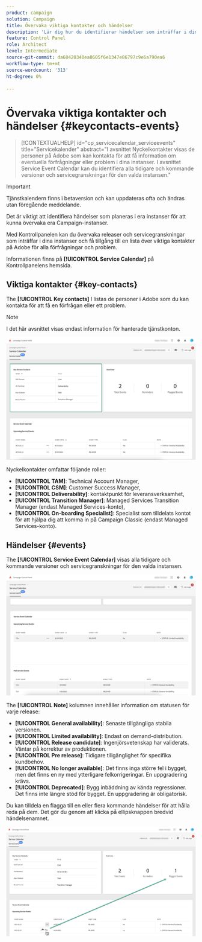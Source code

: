 ```yaml
---
product: campaign
solution: Campaign
title: Övervaka viktiga kontakter och händelser
description: 'Lär dig hur du identifierar händelser som inträffar i dina instanser och viktiga kontakter på Adobe. '
feature: Control Panel
role: Architect
level: Intermediate
source-git-commit: da68420340ea8605f6e1347e86797c9e6a790ea6
workflow-type: tm+mt
source-wordcount: '313'
ht-degree: 0%

---
```


# Övervaka viktiga kontakter och händelser {#keycontacts-events}

>[!CONTEXTUALHELP]
>id="cp_servicecalendar_serviceevents"
>title="Servicekalender"
>abstract="I avsnittet Nyckelkontakter visas de personer på Adobe som kan kontakta för att få information om eventuella förfrågningar eller problem i dina instanser. I avsnittet Service Event Calendar kan du identifiera alla tidigare och kommande versioner och servicegranskningar för den valda instansen."

>[!IMPORTANT]
>
>Tjänstkalendern finns i betaversion och kan uppdateras ofta och ändras utan föregående meddelande.

Det är viktigt att identifiera händelser som planeras i era instanser för att kunna övervaka era Campaign-instanser.

Med Kontrollpanelen kan du övervaka releaser och servicegranskningar som inträffar i dina instanser och få tillgång till en lista över viktiga kontakter på Adobe för alla förfrågningar och problem.

Informationen finns på **[!UICONTROL Service Calendar]** på Kontrollpanelens hemsida.

## Viktiga kontakter {#key-contacts}

The **[!UICONTROL Key contacts]** I listas de personer i Adobe som du kan kontakta för att få en förfrågan eller ett problem.

>[!NOTE]
>
>I det här avsnittet visas endast information för hanterade tjänstkonton.

![](assets/service-events-contacts.png)

Nyckelkontakter omfattar följande roller:

* **[!UICONTROL TAM]**: Technical Account Manager,
* **[!UICONTROL CSM]**: Customer Success Manager,
* **[!UICONTROL Deliverability]**: kontaktpunkt för leveransverksamhet,
* **[!UICONTROL Transition Manager]**: Managed Services Transition Manager (endast Managed Services-konto),
* **[!UICONTROL On-boarding Specialist]**: Specialist som tilldelats kontot för att hjälpa dig att komma in på Campaign Classic (endast Managed Services-konto).

## Händelser {#events}

The **[!UICONTROL Service Event Calendar]** visas alla tidigare och kommande versioner och servicegranskningar för den valda instansen.

![](assets/service-events-calendar.png)

The **[!UICONTROL Note]** kolumnen innehåller information om statusen för varje release:

* **[!UICONTROL General availability]**: Senaste tillgängliga stabila versionen.
* **[!UICONTROL Limited availability]**: Endast on demand-distribution.
* **[!UICONTROL Release candidate]**: Ingenjörsvetenskap har validerats. Väntar på korrektur av produktionen.
* **[!UICONTROL Pre release]**: Tidigare tillgänglighet för specifika kundbehov.
* **[!UICONTROL No longer available]**: Det finns inga större fel i bygget, men det finns en ny med ytterligare felkorrigeringar. En uppgradering krävs.
* **[!UICONTROL Deprecated]**: Bygg inbäddning av kända regressioner.
Det finns inte längre stöd för bygget. En uppgradering är obligatorisk.

Du kan tilldela en flagga till en eller flera kommande händelser för att hålla reda på dem. Det gör du genom att klicka på ellipsknappen bredvid händelsenamnet.

![](assets/service-events-flag.png)
